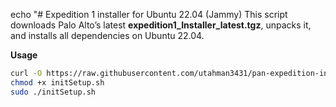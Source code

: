 echo "# Expedition 1 installer for Ubuntu 22.04 (Jammy)
This script downloads Palo Alto’s latest **expedition1_Installer_latest.tgz**, unpacks it, and installs all dependencies on Ubuntu 22.04.

**Usage**

```bash
curl -O https://raw.githubusercontent.com/utahman3431/pan-expedition-installer/main/initSetup.sh
chmod +x initSetup.sh
sudo ./initSetup.sh
